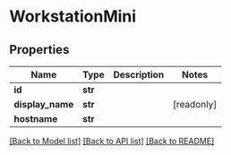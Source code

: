 # WorkstationMini


## Properties
Name | Type | Description | Notes
------------ | ------------- | ------------- | -------------
**id** | **str** |  | 
**display_name** | **str** |  | [readonly] 
**hostname** | **str** |  | 

[[Back to Model list]](../#documentation-for-models) [[Back to API list]](../#documentation-for-api-endpoints) [[Back to README]](../)


